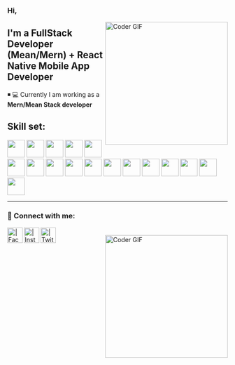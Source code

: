 ### Hi, 

[<img align="right" src="https://github.com/mernstackdeveloper/mernstackdeveloper/blob/main/assests/coding.gif" alt="Coder GIF" height="280">][myprofile]

## I'm a FullStack Developer (Mean/Mern) + React Native Mobile App Developer 


◾ 💻 Currently I am working as a **Mern/Mean Stack developer**

## Skill set:

<p align="left">

<img src="https://github.com/mernstackdeveloper/mernstackdeveloper/blob/main/assests/react.svg" height="auto" width="40">

<img src="https://github.com/mernstackdeveloper/mernstackdeveloper/blob/main/assests/redux.svg" height="auto" width="40">

<img src="https://github.com/mernstackdeveloper/mernstackdeveloper/blob/main/assests/reactnative.png" height="auto" width="40">
  
<img src="https://github.com/mernstackdeveloper/mernstackdeveloper/blob/main/assests/angular-icon.svg" height="auto" width="40">

<img src="https://github.com/mernstackdeveloper/mernstackdeveloper/blob/main/assests/nodejs-original.svg" height="auto" width="40">

<img src="https://github.com/mernstackdeveloper/mernstackdeveloper/blob/main/assests/express-original.svg" height="auto" width="40">

<img src="https://github.com/mernstackdeveloper/mernstackdeveloper/blob/main/assests/nextjs.svg" height="auto" width="40">

<img src="https://github.com/mernstackdeveloper/mernstackdeveloper/blob/main/assests/android.svg" height="auto" width="40">

<img src="https://github.com/mernstackdeveloper/mernstackdeveloper/blob/main/assests/mongodb-original.svg" height="auto" width="40">

<img src="https://github.com/mernstackdeveloper/mernstackdeveloper/blob/main/assests/javascript-plain.svg" height="auto" width="40">

<img src="https://github.com/mernstackdeveloper/mernstackdeveloper/blob/main/assests/css3-original.svg" height="auto" width="40">

<img src="https://github.com/mernstackdeveloper/mernstackdeveloper/blob/main/assests/sass-original.svg" height="auto" width="40">

<img src="https://github.com/mernstackdeveloper/mernstackdeveloper/blob/main/assests/jquery-plain.svg" height="auto" width="40">

<img src="https://github.com/mernstackdeveloper/mernstackdeveloper/blob/main/assests/html5-original.svg" height="auto" width="40">

<img src="https://github.com/mernstackdeveloper/mernstackdeveloper/blob/main/assests/bootstrap-plain.svg" height="auto" width="40">

<img src="https://github.com/mernstackdeveloper/mernstackdeveloper/blob/main/assests/visualstudio-plain.svg" height="auto" width="40">


<img src="https://github.com/mernstackdeveloper/mernstackdeveloper/blob/main/assests/git-original.svg" height="auto" width="40">



</p>


---

### 🧧 Connect with me:

[<img align="left" alt=" | Facebook" width="35px" src="https://github.com/mernstackdeveloper/mernstackdeveloper/blob/main/assests/facebook.svg" />][facebook]
[<img align="left" alt=" | Instagram" width="35px" src="https://github.com/mernstackdeveloper/mernstackdeveloper/blob/main/assests/instagram.svg" />][instagram]
[<img align="left" alt=" | Twitter" width="35px" src="https://github.com/mernstackdeveloper/mernstackdeveloper/blob/main/assests/twitter.svg" />][twitter]
<br />
[<img align="right" src="https://github.com/mernstackdeveloper/mernstackdeveloper/blob/main/assests/comp.gif" alt="Coder GIF" height="280">][myprofile]
<br />



[myprofile]: https://github.com/mernstackdeveloper
[buymeacoffee]: https://www.buymeacoffee.com/abidahmed
[facebook]: https://github.com/mernstackdeveloper
[instagram]: https://github.com/mernstackdeveloper
[twitter]: https://github.com/mernstackdeveloper
[react]: https://reactjs.org/
[angular]: https://angular.io/
